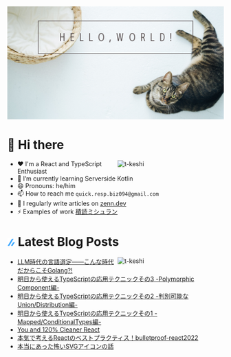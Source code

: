 ![hello-world](./image/hello-world.png)

# 👋 Hi there

<p><img align="right" width="49%" src="https://github-readme-stats.vercel.app/api?username=t-keshi&show_icons=true&locale=en" alt="t-keshi" /></p>

- ❤️ I'm a React and TypeScript Enthusiast
- 🌱 I’m currently learning Serverside Kotlin
- 😄 Pronouns: he/him
- 📫 How to reach me `quick.resp.biz094@gmail.com`
- 📝 I regularly write articles on [zenn.dev](https://zenn.dev/t_keshi)
- ⚡️ Examples of work [積読ミシュラン](https://tsundoku-michelin.vercel.app/books-list/1)

# ![zenn](./icon/zenn.png) Latest Blog Posts

<p><img align="right" width="49%" src="https://github-readme-stats.vercel.app/api/top-langs?username=t-keshi&show_icons=true&locale=en&layout=compact" alt="t-keshi" /></p>

<!-- BLOG-POST-LIST:START -->
- [LLM時代の言語選定――こんな時代だからこそGolang?!](https://zenn.dev/t_keshi/articles/go-in-the-roaring-age)
- [明日から使えるTypeScriptの応用テクニックその3 -Polymorphic Component編-](https://zenn.dev/t_keshi/articles/tips-typescript-3)
- [明日から使えるTypeScriptの応用テクニックその2 -判別可能なUnion/Distribution編-](https://zenn.dev/t_keshi/articles/tips-typescript-2)
- [明日から使えるTypeScriptの応用テクニックその1 -Mapped/ConditionalTypes編-](https://zenn.dev/t_keshi/articles/tips-typescript-1)
- [You and 120% Cleaner React](https://zenn.dev/t_keshi/books/you-and-cleaner-react)
- [本気で考えるReactのベストプラクティス！bulletproof-react2022](https://zenn.dev/t_keshi/articles/bulletproof-react-2022)
- [本当にあった怖いSVGアイコンの話](https://zenn.dev/t_keshi/articles/react-neat-icon)
<!-- BLOG-POST-LIST:END -->